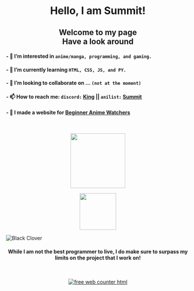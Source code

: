 <h1 align="center"> Hello, I am Summit! </h1>

<h2 align="center"> Welcome to my page <br> Have a look around </h2>

#### - 👀 I’m interested in `anime/manga, programming, and gaming.`

#### - 🌱 I’m currently learning `HTML, CSS, JS, and PY.`

#### - 💞️ I’m looking to collaborate on ... `(not at the moment)`

#### - 📫 How to reach me: `discord:` [King](https://discordapp.com/users/465709255974977546/) || `anilist:` [Summit](https://anilist.co/user/Summit/)

#### - 🤳 I made a website for [Beginner Anime Watchers](https://anime-recommendations-beginner.000webhostapp.com/)

<br>

<p align="center">
    <a href="https://github.com/anuraghazra/github-readme-stats"><img src="https://github-readme-stats.vercel.app/api?username=Akuma-sama&show_icons=true&include_all_commits=true&theme=omni&custom_title=Akuma's%20Github%20Stats&count_private=true&bg_color=&title_color=fff&border_radius=40" height="150"/></a>
</p>

<p align="center">
    <a href="https://github.com/anuraghazra/github-readme-stats"><img src="https://github-readme-stats.vercel.app/api/top-langs/?username=Akuma-sama&layout=compact&theme=omni&bg_color=&title_color=fff&border_radius=40" height="100"/></a>
</p>

![Black Clover](https://pbs.twimg.com/media/EcxVgdvU8AACkTL?format=jpg&name=large)

<h4 align="center"> While I am not the best programmer to live, I do make sure to surpass my limits on the project that I work on! </h4>

<br>

<p align="center">
    <a href="https://www.freecounterstat.com" title="free web counter html">
        <img src="https://counter5.stat.ovh/private/freecounterstat.php?c=49yj3qw7skulwx1qar3jhpbzaa3wznsx" border="0" title="free web counter html" alt="free web counter html">
    </a>
</p>

<!---
kingSummit/kingSummit is a ✨ special ✨ repository because its `README.md` (this file) appears on your GitHub profile.
You can click the Preview link to take a look at your changes.
--->
